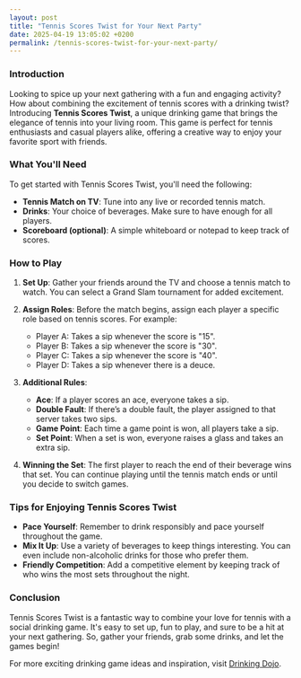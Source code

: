 ```yaml
---
layout: post
title: "Tennis Scores Twist for Your Next Party"
date: 2025-04-19 13:05:02 +0200
permalink: /tennis-scores-twist-for-your-next-party/
---
```



### Introduction

Looking to spice up your next gathering with a fun and engaging activity? How about combining the excitement of tennis scores with a drinking twist? Introducing **Tennis Scores Twist**, a unique drinking game that brings the elegance of tennis into your living room. This game is perfect for tennis enthusiasts and casual players alike, offering a creative way to enjoy your favorite sport with friends.

### What You'll Need

To get started with Tennis Scores Twist, you'll need the following:

- **Tennis Match on TV**: Tune into any live or recorded tennis match.
- **Drinks**: Your choice of beverages. Make sure to have enough for all players.
- **Scoreboard (optional)**: A simple whiteboard or notepad to keep track of scores.

### How to Play

1. **Set Up**: Gather your friends around the TV and choose a tennis match to watch. You can select a Grand Slam tournament for added excitement.

2. **Assign Roles**: Before the match begins, assign each player a specific role based on tennis scores. For example:
   - Player A: Takes a sip whenever the score is "15".
   - Player B: Takes a sip whenever the score is "30".
   - Player C: Takes a sip whenever the score is "40".
   - Player D: Takes a sip whenever there is a deuce.

3. **Additional Rules**:
   - **Ace**: If a player scores an ace, everyone takes a sip.
   - **Double Fault**: If there’s a double fault, the player assigned to that server takes two sips.
   - **Game Point**: Each time a game point is won, all players take a sip.
   - **Set Point**: When a set is won, everyone raises a glass and takes an extra sip.

4. **Winning the Set**: The first player to reach the end of their beverage wins that set. You can continue playing until the tennis match ends or until you decide to switch games.

### Tips for Enjoying Tennis Scores Twist

- **Pace Yourself**: Remember to drink responsibly and pace yourself throughout the game.
- **Mix It Up**: Use a variety of beverages to keep things interesting. You can even include non-alcoholic drinks for those who prefer them.
- **Friendly Competition**: Add a competitive element by keeping track of who wins the most sets throughout the night.

### Conclusion

Tennis Scores Twist is a fantastic way to combine your love for tennis with a social drinking game. It's easy to set up, fun to play, and sure to be a hit at your next gathering. So, gather your friends, grab some drinks, and let the games begin!

For more exciting drinking game ideas and inspiration, visit [Drinking Dojo](https://drinkingdojo.com).